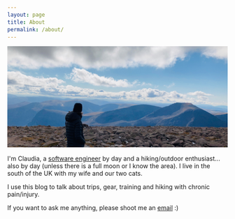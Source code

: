 ```yaml
---
layout: page
title: About
permalink: /about/
---
```


![alt-text](/assets/images/about.jpeg)

I'm Claudia, a [software engineer](https://cbctl.dev) by day and a hiking/outdoor enthusiast... also by day
(unless there is a full moon or I know the area).
I live in the south of the UK with my wife and our two cats.

I use this blog to talk about trips, gear, training and hiking with chronic pain/injury.

If you want to ask me anything, please shoot me an [email](mailto:claudia@cbctl.dev) :)
